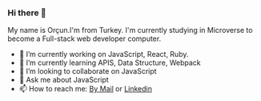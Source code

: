 ### Hi there 👋


My name is Orçun.I'm from Turkey. I'm currently studying in Microverse to become a Full-stack web developer computer.

- 🔭 I’m currently working on JavaScript, React, Ruby.
- 🌱 I’m currently learning APIS, Data Structure, Webpack
- 👯 I’m looking to collaborate on JavaScript
- 💬 Ask me about JavaScript
- 📫 How to reach me: [By Mail](ugurorcun91@gmail.com) or [Linkedin](https://www.linkedin.com/in/or%C3%A7un-u%C4%9Fur-089148181/)

